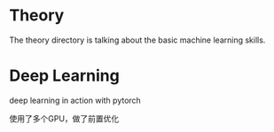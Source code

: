 # Theory
The theory directory is talking about the basic machine learning skills.

# Deep Learning
deep learning in action with pytorch

使用了多个GPU，做了前置优化
